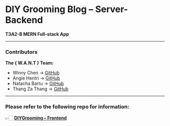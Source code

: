 # DIY Grooming Blog – Server-Backend

**T3A2-B MERN Full-stack App**

---

### Contributors

**The { W.A.N.T } Team:**

- Winny Chen → [GitHub](https://github.com/Winny1212)
- Angie Hentri → [GitHub](https://github.com/a-sh-dev)
- Natacha Bartu → [GitHub](https://github.com/NatachaBartu)
- Thang Za Thang → [GitHub](https://github.com/thangzathang)

---

### Please refer to the following repo for information:

👉🏻  [**DIYGrooming – Frontend**](https://github.com/DIYGrooming/client-frontend) 
